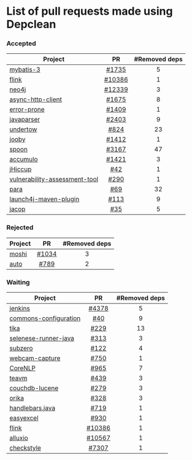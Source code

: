 # List of pull requests made using Depclean 

### Accepted 

| Project   |      PR      | #Removed deps | 
|----------|:-------------:| :-------------:| 
| [mybatis-3](https://github.com/mybatis/mybatis-3) | [#1735](https://github.com/mybatis/mybatis-3/pull/1735) | 5 |
| [flink](https://github.com/apache/flink) | [#10386](https://github.com/apache/flink/pull/10386) | 1 |
| [neo4j](https://github.com/neo4j/neo4j) | [#12339](https://github.com/neo4j/neo4j/pull/12339) | 3 |
| [async-http-client](https://github.com/AsyncHttpClient/async-http-client) | [#1675](https://github.com/AsyncHttpClient/async-http-client/pull/1675) | 8 |
| [error-prone](https://github.com/google/error-prone) | [#1409](https://github.com/google/error-prone/pull/1409) | 1 |
| [javaparser](https://github.com/javaparser/javaparser) | [#2403](https://github.com/javaparser/javaparser/pull/2403)  | 9 |
| [undertow](https://github.com/undertow-io/undertow) | [#824](https://github.com/undertow-io/undertow/pull/824)  | 23 |
| [jooby](https://github.com/jooby-project/jooby) | [#1412](https://github.com/jooby-project/jooby/pull/1412) | 1 |
| [spoon](https://github.com/INRIA/spoon)| [#3167](https://github.com/INRIA/spoon/pull/3167) | 47 |
| [accumulo](https://github.com/apache/accumulo) | [#1421](https://github.com/apache/accumulo/pull/1421) | 3 |
| [jHiccup](https://github.com/giltene/jHiccup) | [#42](https://github.com/giltene/jHiccup/pull/42) | 1 |
| [vulnerability-assessment-tool](https://github.com/SAP/vulnerability-assessment-tool) | [#290](https://github.com/SAP/vulnerability-assessment-tool/pull/290) | 1 |
| [para](https://github.com/Erudika/para/pull) | [#69](https://github.com/Erudika/para/pull/69) | 32 |
| [launch4j-maven-plugin](https://github.com/lukaszlenart/) | [#113](https://github.com/lukaszlenart/launch4j-maven-plugin/pull/113) | 9 |
| [jacop](https://github.com/radsz/jacop) | [#35](https://github.com/radsz/jacop/pull/35) | 5 |

### Rejected

| Project   |      PR      | #Removed deps | 
|----------|:-------------:| :-------------:| 
| [moshi](https://github.com/square/moshi) | [#1034](https://github.com/square/moshi/pull/1034) | 3 |
| [auto](https://github.com/google) | [#789](https://github.com/google/auto/pull/789) | 2 |

### Waiting

| Project   |      PR      | #Removed deps | 
|----------|:-------------:| :-------------:| 
| [jenkins](https://github.com/jenkinsci/jenkins) | [#4378](https://github.com/jenkinsci/jenkins/pull/4378) | 5 |
| [commons-configuration](https://github.com/apache/commons-configuration) | [#40](https://github.com/apache/commons-configuration/pull/40) | 9 |
| [tika](https://github.com/apache/tika) | [#229](https://github.com/apache/tika/pull/299) | 13 |
| [selenese-runner-java](https://github.com/vmi/selenese-runner-java) | [#313](https://github.com/vmi/selenese-runner-java/pull/313) | 3 |
| [subzero](https://github.com/square/subzero) | [#122](https://github.com/square/subzero/pull/122) | 4 |
| [webcam-capture](https://github.com/sarxos/webcam-capture) | [#750](https://github.com/sarxos/webcam-capture/pull/750) | 1 |
| [CoreNLP](https://github.com/stanfordnlp/CoreNLP) | [#965](https://github.com/stanfordnlp/CoreNLP/pull/965) | 7 |
| [teavm](https://github.com/konsoletyper/teavm) | [#439](https://github.com/konsoletyper/teavm/pull/439) | 3 |
| [couchdb-lucene](https://github.com/rnewson/couchdb-lucene) | [#279](https://github.com/rnewson/couchdb-lucene/pull/279) | 3 |
| [orika](https://github.com/orika-mapper/orika) | [#328](https://github.com/orika-mapper/orika/pull/328) | 3 |
| [handlebars.java](https://github.com/jknack/handlebars.java) | [#719](https://github.com/jknack/handlebars.java/pull/719) | 1 |
| [easyexcel](https://github.com/alibaba/easyexcel) | [#930](https://github.com/alibaba/easyexcel/pull/930) | 1 |
| [flink](https://github.com/apache/flink) | [#10386](https://github.com/apache/flink/pull/10386) | 1 |
| [alluxio](https://github.com/Alluxio/alluxio) | [#10567](https://github.com/Alluxio/alluxio/pull/10567) | 1 |
| [checkstyle](https://github.com/checkstyle/checkstyle) | [#7307](https://github.com/checkstyle/checkstyle/issues/7307) | 1 |




<!-- https://issues.apache.org/jira/browse/STORM-3550 >

























